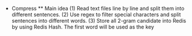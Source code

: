 * Compress
** Main idea
(1) Read text files line by line and split them into different sentences.
(2) Use regex to filter special characters and split sentences into different words.
(3) Store all 2-gram candidate into Redis by using Redis Hash. The first word will be used as the key